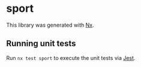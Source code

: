 # sport

This library was generated with [Nx](https://nx.dev).

## Running unit tests

Run `nx test sport` to execute the unit tests via [Jest](https://jestjs.io).
